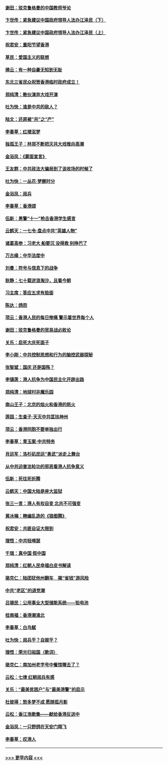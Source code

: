 #### [谢田：驳克鲁格曼的中国教师爷论](../pages/nsc993/n11575034.md?t=10082322) 
#### [卞世传：紧急建议中国政府领导人法办江泽民（下）](../pages/nsc993/n11573390.md?t=10082322) 
#### [卞世传：紧急建议中国政府领导人法办江泽民（上）](../pages/nsc993/n11573208.md?t=10082322) 
#### [祝君安：重阳节望香港](../pages/nsc993/n11573190.md?t=10082322) 
#### [草民：爱国主义的联想](../pages/nsc993/n11572333.md?t=10082322) 
#### [拂云：有一种自豪无知到无耻](../pages/nsc993/n11572006.md?t=10082322) 
#### [东北三省民众祝贺香港临时政府成立！](../pages/nsc993/n11571215.md?t=10082322) 
#### [郑纯清：散伙演弃大戏开演](../pages/nsc993/n11570826.md?t=10082322) 
#### [吐为快：谁是中共的敌人？](../pages/nsc993/n11570817.md?t=10082322) 
#### [陆文：还原被“共”之“产”](../pages/nsc993/n11570798.md?t=10082322) 
#### [李春草：红楼沤梦](../pages/nsc993/n11569673.md?t=10082322) 
#### [独孤王子：林郑不断把灭共大戏推向高潮](../pages/nsc993/n11569381.md?t=10082322) 
#### [金浴凤：《蒙面宣言》](../pages/nsc993/n11569368.md?t=10082322) 
#### [王友群：中共政法大骗局到了该收场的时候了](../pages/nsc993/n11568940.md?t=10082322) 
#### [吐为快：一丛花‧梦醒时分](../pages/nsc993/n11567491.md?t=10082322) 
#### [金浴凤：阅兵](../pages/nsc993/n11567454.md?t=10082322) 
#### [李春草：香港颂](../pages/nsc993/n11567444.md?t=10082322) 
#### [伍新：黑警“十一”枪击香港学生感言](../pages/nsc993/n11567426.md?t=10082322) 
#### [云鹤天：一七令‧盘点中共“英雄人物”](../pages/nsc993/n11567091.md?t=10082322) 
#### [诸葛高参：习老大 船要沉 没得救 别挣巴了](../pages/nsc993/n11566976.md?t=10082322) 
#### [万古缘：中华法度中](../pages/nsc993/n11566726.md?t=10082322) 
#### [刘曼：符号与信息下的战争](../pages/nsc993/n11564655.md?t=10082322) 
#### [耿静：七十载逆浪淘沙，且看今朝](../pages/nsc993/n11564520.md?t=10082322) 
#### [习主席：答应五求有脸面](../pages/nsc993/n11563953.md?t=10082322) 
#### [陈达：鸽怨](../pages/nsc993/n11561879.md?t=10082322) 
#### [项云：香港人民的每日惨痛  警示着世界每个人](../pages/nsc993/n11559273.md?t=10082322) 
#### [谢田：驳克鲁格曼的贸易战必败论](../pages/nsc993/n11555840.md?t=10082322) 
#### [关乐：启死大庆死面子](../pages/nsc993/n11556823.md?t=10082322) 
#### [李小刚：中共控制思想和行为的脑控武器探秘](../pages/nsc993/n11556776.md?t=10082322) 
#### [张智斌：国庆  还是国殇？](../pages/nsc993/n11556617.md?t=10082322) 
#### [李镇莲：港人抗争为中国民主化开辟出路](../pages/nsc993/n11556570.md?t=10082322) 
#### [郑纯清：地球村非魔乐园](../pages/nsc993/n11555415.md?t=10082322) 
#### [南山王子：北京的焰火和香港的怒火](../pages/nsc993/n11555318.md?t=10082322) 
#### [莲园：生查子·天灭中共匡扶神州](../pages/nsc993/n11555302.md?t=10082322) 
#### [项云：香港同胞不要单独出行](../pages/nsc993/n11555276.md?t=10082322) 
#### [李春草：青玉案‧中共特务](../pages/nsc993/n11552356.md?t=10082322) 
#### [肖运军：洛杉矶民运“勇武”派走上舞台](../pages/nsc993/n11551595.md?t=10082322) 
#### [从中共迫害法轮功的邪恶看港人抗争意义](../pages/nsc993/n11540858.md?t=10082322) 
#### [伍新：死往死折腾](../pages/nsc993/n11550174.md?t=10082322) 
#### [云鹤天：中国大陆是座大监狱](../pages/nsc993/n11550155.md?t=10082322) 
#### [张三一言：港人有权自变 北共不可强变](../pages/nsc993/n11550132.md?t=10082322) 
#### [黄冰楠：瞎编乱造的《狼图腾》](../pages/nsc993/n11550082.md?t=10082322) 
#### [祝君安：共匪自证大限到](../pages/nsc993/n11550041.md?t=10082322) 
#### [理悟：中共轻嘚瑟](../pages/nsc993/n11547978.md?t=10082322) 
#### [千瑞：真中国 假中国](../pages/nsc993/n11547865.md?t=10082322) 
#### [郑纯清：红朝人民幸福白皮书解读](../pages/nsc993/n11547499.md?t=10082322) 
#### [骆克仁：陆团犹他州翻车　揭“省钱”游风险](../pages/nsc993/n11546977.md?t=10082322) 
#### [中共“老区”的退党潮](../pages/nsc993/n11545995.md?t=10082322) 
#### [吕锡民：公用事业大型储能系统——铅电池](../pages/nsc993/n11545701.md?t=10082322) 
#### [桂南福：香港潮涌北](../pages/nsc993/n11545682.md?t=10082322) 
#### [李春草：白鸟赋](../pages/nsc993/n11545663.md?t=10082322) 
#### [吐为快：阅兵乎？自娱乎？](../pages/nsc993/n11545625.md?t=10082322) 
#### [理悟：荣光归祖国（歌词）](../pages/nsc993/n11545616.md?t=10082322) 
#### [骆克仁：南加州老字号中餐馆哪去了？](../pages/nsc993/n11545120.md?t=10082322) 
#### [云松：七律 红朝阅兵有感](../pages/nsc993/n11542394.md?t=10082322) 
#### [关乐：“最美贫困户”与“最美港警”的启示](../pages/nsc993/n11542252.md?t=10082322) 
#### [杜彼得：愁多梦不成 愿随孤月影](../pages/nsc993/n11540296.md?t=10082322) 
#### [云松：香江浩歌集——献给香港反送中](../pages/nsc993/n11540149.md?t=10082322) 
#### [金浴凤：一只野鸽在天安门翔飞](../pages/nsc993/n11540280.md?t=10082322) 
#### [李春草：叹港人](../pages/nsc993/n11540119.md?t=10082322) 

----
#### [ >>> 更早内容 <<< ](../indexes/nsc993-earlier.md)
